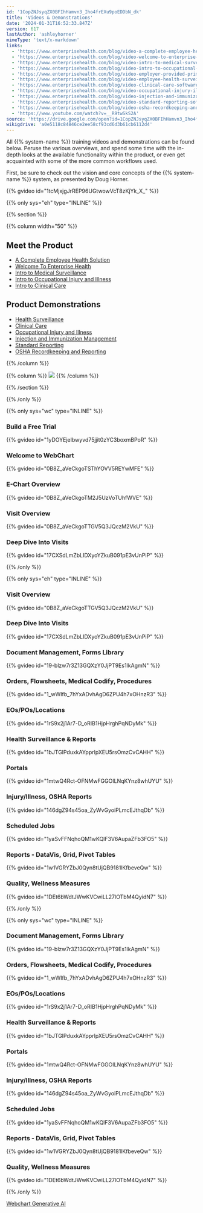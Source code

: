 ```yaml
---
id: '1CopZNJsyqZX0BFIhHamvn3_Iho4frEXu9poEDDbN_dk'
title: 'Videos & Demonstrations'
date: '2024-01-31T16:52:33.847Z'
version: 617
lastAuthor: 'ashleyhorner'
mimeType: 'text/x-markdown'
links:
  - 'https://www.enterprisehealth.com/blog/video-a-complete-employee-health-solution-enterprise-health'
  - 'https://www.enterprisehealth.com/blog/video-welcome-to-enterprise-health-enterprise-health'
  - 'https://www.enterprisehealth.com/blog/video-intro-to-medical-surveillance-enterprise-health'
  - 'https://www.enterprisehealth.com/blog/video-intro-to-occupational-injury-and-illness'
  - 'https://www.enterprisehealth.com/blog/video-employer-provided-primary-care-software-enterprise-health'
  - 'https://www.enterprisehealth.com/blog/video-employee-health-surveillance-software-demo-enterprise-health'
  - 'https://www.enterprisehealth.com/blog/video-clinical-care-software-demo'
  - 'https://www.enterprisehealth.com/blog/video-occupational-injury-illness-software-demo'
  - 'https://www.enterprisehealth.com/blog/video-injection-and-immunization-management-software-demo'
  - 'https://www.enterprisehealth.com/blog/video-standard-reporting-software-demo-enterprise-health'
  - 'https://www.enterprisehealth.com/blog/video-osha-recordkeeping-and-reporting-software-demo'
  - 'https://www.youtube.com/watch?v=__R9twSkS2A'
source: 'https://drive.google.com/open?id=1CopZNJsyqZX0BFIhHamvn3_Iho4frEXu9poEDDbN_dk'
wikigdrive: 'a0e5118c84846ce2ee58cf93cd6d3b61cb6112d4'
---
```

All {{% system-name %}} training videos and demonstrations can be found below. Peruse the various overviews, and spend some time with the in-depth looks at the available functionality within the product, or even get acquainted with some of the more common workflows used.

First, be sure to check out the vision and core concepts of the {{% system-name %}} system, as presented by Doug Horner.

{{% gvideo  id="1tcMjxjgJrREP96UGtwowVcT8zKjYk_X_" %}}

{{% only sys="eh" type="INLINE" %}}

{{% section %}}

{{% column width="50" %}}

## Meet the Product

* [A Complete Employee Health Solution](https://www.enterprisehealth.com/blog/video-a-complete-employee-health-solution-enterprise-health)
* [Welcome To Enterprise Health](https://www.enterprisehealth.com/blog/video-welcome-to-enterprise-health-enterprise-health)
* [Intro to Medical Surveillance](https://www.enterprisehealth.com/blog/video-intro-to-medical-surveillance-enterprise-health)
* [Intro to Occupational Injury and Illness](https://www.enterprisehealth.com/blog/video-intro-to-occupational-injury-and-illness)
* [Intro to Clinical Care](https://www.enterprisehealth.com/blog/video-employer-provided-primary-care-software-enterprise-health)

## Product Demonstrations

* [Health Surveillance](https://www.enterprisehealth.com/blog/video-employee-health-surveillance-software-demo-enterprise-health)
* [Clinical Care](https://www.enterprisehealth.com/blog/video-clinical-care-software-demo)
* [Occupational Injury and Illness](https://www.enterprisehealth.com/blog/video-occupational-injury-illness-software-demo)
* [Injection and Immunization Management](https://www.enterprisehealth.com/blog/video-injection-and-immunization-management-software-demo)
* [Standard Reporting](https://www.enterprisehealth.com/blog/video-standard-reporting-software-demo-enterprise-health)
* [OSHA Recordkeeping and Reporting](https://www.enterprisehealth.com/blog/video-osha-recordkeeping-and-reporting-software-demo)

{{% /column %}}

{{% column %}}
![](../videos-and-demonstrations.assets/e6f9431ad83fc70ead4f3905698728d0.png)
{{% /column %}}

{{% /section %}}

{{% /only %}}

{{% only sys="wc" type="INLINE" %}}

### Build a Free Trial

{{% gvideo  id="1yDOYEjeIbwyvd75jjit0zYC3boxmBPoR" %}}

### Welcome to WebChart

{{% gvideo  id="0B8Z_aVeCkgoTSThYOVV5REYwMFE" %}}

### E-Chart Overview

{{% gvideo  id="0B8Z_aVeCkgoTM2J5UzVoTUhfWVE" %}}

### Visit Overview

{{% gvideo  id="0B8Z_aVeCkgoTTGV5Q3JQczM2VkU" %}}

### Deep Dive Into Visits

{{% gvideo  id="17CXSdLmZbLIDXyoYZkuB091pE3vUnPiP" %}}

{{% /only %}}

{{% only sys="eh" type="INLINE" %}}

### Visit Overview

{{% gvideo  id="0B8Z_aVeCkgoTTGV5Q3JQczM2VkU" %}}

### Deep Dive Into Visits

{{% gvideo  id="17CXSdLmZbLIDXyoYZkuB091pE3vUnPiP" %}}

### Document Management, Forms Library

{{% gvideo  id="19-blzw7r3Z13GQXzY0JjPT9Es1IkAgmN" %}}

### Orders, Flowsheets, Medical Codify, Procedures

{{% gvideo  id="1_wWIfb_7hYxADvhAgD6ZPU4h7xOHnzR3" %}}

### EOs/POs/Locations

{{% gvideo  id="1rS9x2j1Ar7-D_oRIB1HjpHrghPqNDyMk" %}}

### Health Surveillance & Reports

{{% gvideo  id="1bJTGlPduxkAYpprlpXEU5rsOmzCvCAHH" %}}

### Portals

{{% gvideo  id="1mtwQ4Rct-OFNMwFGGOILNqKYnz8whUYU" %}}

### Injury/Illness, OSHA Reports

{{% gvideo  id="146dgZ94s45oa_ZyWvGyoiPLmcEJthqDb" %}}

### Scheduled Jobs

{{% gvideo  id="1yaSvFFNqhoQM1wKQlF3V6AupaZFb3FO5" %}}

### Reports - DataVis, Grid, Pivot Tables

{{% gvideo  id="1w1VGRYZbJ0Qyn8tUjQB9181lKfbeveQw" %}}

### Quality, Wellness Measures

{{% gvideo  id="1DEt6bWdtJWwKVCwiLL27lOTbM4QyidN7" %}}

{{% /only %}}

{{% only sys="wc" type="INLINE" %}}

### Document Management, Forms Library

{{% gvideo  id="19-blzw7r3Z13GQXzY0JjPT9Es1IkAgmN" %}}

### Orders, Flowsheets, Medical Codify, Procedures

{{% gvideo  id="1_wWIfb_7hYxADvhAgD6ZPU4h7xOHnzR3" %}}

### EOs/POs/Locations

{{% gvideo  id="1rS9x2j1Ar7-D_oRIB1HjpHrghPqNDyMk" %}}

### Health Surveillance & Reports

{{% gvideo  id="1bJTGlPduxkAYpprlpXEU5rsOmzCvCAHH" %}}

### Portals

{{% gvideo  id="1mtwQ4Rct-OFNMwFGGOILNqKYnz8whUYU" %}}

### Injury/Illness, OSHA Reports

{{% gvideo  id="146dgZ94s45oa_ZyWvGyoiPLmcEJthqDb" %}}

### Scheduled Jobs

{{% gvideo  id="1yaSvFFNqhoQM1wKQlF3V6AupaZFb3FO5" %}}

### Reports - DataVis, Grid, Pivot Tables

{{% gvideo  id="1w1VGRYZbJ0Qyn8tUjQB9181lKfbeveQw" %}}

### Quality, Wellness Measures

{{% gvideo  id="1DEt6bWdtJWwKVCwiLL27lOTbM4QyidN7" %}}

{{% /only %}}

[Webchart Generative AI](https://youtube.be/__R9twSkS2A)
